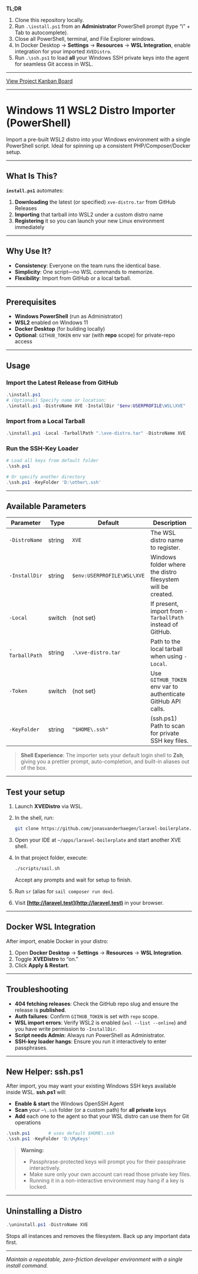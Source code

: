 **TL;DR**

1. Clone this repository locally.
2. Run `.\install.ps1` from an **Administrator** PowerShell prompt (type “i” + Tab to autocomplete).
3. Close all PowerShell, terminal, and File Explorer windows.
4. In Docker Desktop → **Settings** → **Resources** → **WSL Integration**, enable integration for your imported `XVEDistro`. 
5. Run `.\ssh.ps1` to load **all** your Windows SSH private keys into the agent for seamless Git access in WSL.

---

<a href="https://github.com/users/XVE-BV/projects/1">View Project Kanban Board</a>

---

# Windows 11 WSL2 Distro Importer (PowerShell)

Import a pre-built WSL2 distro into your Windows environment with a single PowerShell script. Ideal for spinning up a consistent PHP/Composer/Docker setup.

---

## What Is This?

**`install.ps1`** automates:

1. **Downloading** the latest (or specified) `xve-distro.tar` from GitHub Releases
2. **Importing** that tarball into WSL2 under a custom distro name
3. **Registering** it so you can launch your new Linux environment immediately

---

## Why Use It?

* **Consistency**: Everyone on the team runs the identical base.
* **Simplicity**: One script—no WSL commands to memorize.
* **Flexibility**: Import from GitHub or a local tarball.

---

## Prerequisites

* **Windows PowerShell** (run as Administrator)
* **WSL2** enabled on Windows 11
* **Docker Desktop** (for building locally)
* **Optional**: `GITHUB_TOKEN` env var (with **repo** scope) for private-repo access

---

## Usage

### Import the Latest Release from GitHub

```powershell
.\install.ps1
# (Optional) Specify name or location:
.\install.ps1 -DistroName XVE -InstallDir "$env:USERPROFILE\WSL\XVE"
```

### Import from a Local Tarball

```powershell
.\install.ps1 -Local -TarballPath ".\xve-distro.tar" -DistroName XVE
```

### Run the SSH-Key Loader

```powershell
# Load all keys from default folder
.\ssh.ps1

# Or specify another directory
.\ssh.ps1 -KeyFolder 'D:\other\.ssh'
```

---

## Available Parameters

| Parameter      | Type   | Default                    | Description                                                  |
| -------------- | ------ | -------------------------- | ------------------------------------------------------------ |
| `-DistroName`  | string | `XVE`                      | The WSL distro name to register.                             |
| `-InstallDir`  | string | `$env:USERPROFILE\WSL\XVE` | Windows folder where the distro filesystem will be created.  |
| `-Local`       | switch | (not set)                  | If present, import from `-TarballPath` instead of GitHub.    |
| `-TarballPath` | string | `.\xve-distro.tar`         | Path to the local tarball when using `-Local`.               |
| `-Token`       | switch | (not set)                  | Use `GITHUB_TOKEN` env var to authenticate GitHub API calls. |
| `-KeyFolder`   | string | `"$HOME\.ssh"`             | (ssh.ps1) Path to scan for private SSH key files. |

> **Shell Experience**: The importer sets your default login shell to **Zsh**, giving you a prettier prompt, auto-completion, and built-in aliases out of the box.

---

## Test your setup

1. Launch **XVEDistro** via WSL.
2. In the shell, run:

   ```sh
   git clone https://github.com/jonasvanderhaegen/laravel-boilerplate.git
   ```
3. Open your IDE at `~/apps/laravel-boilerplate` and start another XVE shell.
4. In that project folder, execute:

   ```sh
   ./scripts/sail.sh
   ```

   Accept any prompts and wait for setup to finish.
5. Run `sr` (alias for `sail composer run dev`).
6. Visit **[http://laravel.test](http://laravel.test)** in your browser.

---

## Docker WSL Integration

After import, enable Docker in your distro:

1. Open **Docker Desktop** → **Settings** → **Resources** → **WSL Integration**.
2. Toggle **XVEDistro** to “on.”
3. Click **Apply & Restart**.

---

## Troubleshooting

* **404 fetching releases**: Check the GitHub repo slug and ensure the release is **published**.
* **Auth failures**: Confirm `GITHUB_TOKEN` is set with `repo` scope.
* **WSL import errors**: Verify WSL2 is enabled (`wsl --list --online`) and you have write permission to `-InstallDir`.
* **Script needs Admin**: Always run PowerShell as Administrator.
* **SSH-key loader hangs**: Ensure you run it interactively to enter passphrases.

---


## New Helper: ssh.ps1

After import, you may want your existing Windows SSH keys available inside WSL. **ssh.ps1** will:

* **Enable & start** the Windows OpenSSH Agent
* **Scan** your `~\.ssh` folder (or a custom path) for **all private** keys
* **Add** each one to the agent so that your WSL distro can use them for Git operations

```powershell
.\ssh.ps1       # uses default $HOME\.ssh
.\ssh.ps1 -KeyFolder 'D:\MyKeys'
```

> **Warning:**
>
> * Passphrase-protected keys will prompt you for their passphrase interactively.
> * Make sure only your own account can read those private key files.
> * Running it in a non-interactive environment may hang if a key is locked.

---

## Uninstalling a Distro

```powershell
.\uninstall.ps1 -DistroName XVE
```

Stops all instances and removes the filesystem. Back up any important data first.

---

*Maintain a repeatable, zero-friction developer environment with a single install command.*
